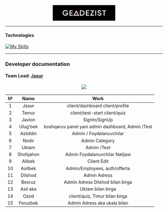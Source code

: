 <div align="center">
<img src=".github/GEADEZIST.png" width="200">

<!-- # GEADEZIST -->
</div>

---

#### Technologies

[![My Skills](https://skillicons.dev/icons?i=react,vite,ts,tailwind,jquery)]()  

---

### Developer documentation
#### Team Lead: [Jasur](https://github.com/jasurhaydarovcode)

<p align="center">
  <a href="https://github.com/jasurhaydarovcode/GEADEZIST/graphs/contributors">
    <img src="https://contrib.rocks/image?repo=jasurhaydarovcode/GEADEZIST">
  </a>
</p>

|    №    |        Name        |          Work          |
|:-------:|:------------------:|:----------------------:|
|    1    |  Jasur   | client/dashboard client/profile  |
|    2    |   Temur  | client/test-start client/quiz     |
|    3    |  Javlon  |       SignIn/SignUp      |
|    4    | Ulug'bek | boshqaruv panel yani admin dashboard, Admin /Test |  
|    5    | Asliddin | Admin / Foydalanuvchilar |
|    6    |   Nodir  | Admin Category |
|    7    |   Uktam  | Admin /Test |
|    8    | Shohjahon| Admin Foydalanuvchilar Natijasi |
|    9    |  Alibek  | Client Edit |
|   10    |  Asilbek | Admin/Employees, auth/offerta  |
|   11    |  Dilshod | Admin Adress |
|   12    |  Bexruz  | Admin Adress Dilshod bilan birga |
|   13    | Asil aka | Uktam bilan birga |
|   14    |   Ozod   | client/quiz, Timur bilan birga |
|   15    | Feruzbek | Admin Adress aka ukala bilan|